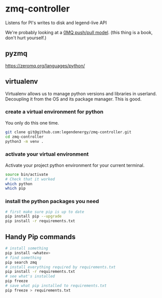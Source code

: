 # zmq-controller
Listens for PI's writes to disk and legend-live API


We're probably looking at a [0MQ push/pull model](http://zguide.zeromq.org/page:all). (this thing is a book, don't hurt yourself.)


## pyzmq
https://zeromq.org/languages/python/

## virtualenv
Virtualenv allows us to manage python versions and libraries in userland. Decoupling it from the OS and its package manager. This is good.

### create a virtual environment for python
You only do this one time.
``` bash
git clone git@github.com:legendenergy/zmq-controller.git
cd zmq-controller
python3 -m venv .
```

### activate your virtual environment

Activate your project python environment for your current terminal.
``` bash
source bin/activate
# Check that it worked
which python
which pip
```

### install the python packages you need

``` bash
# first make sure pip is up to date
pip install pip --upgrade
pip install -r requirements.txt
```

## Handy Pip commands

``` bash
# install something
pip install <whatev>
# find something
pip search zmq
# install everything required by requirements.txt
pip install -r requirements.txt
# see what's installed
pip freeze
# save what pip installed to requirements.txt
pip freeze > requirements.txt
```
